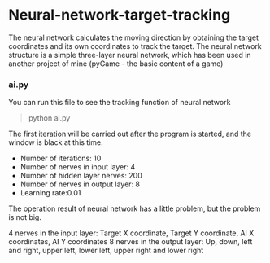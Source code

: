 # Neural-network-target-tracking
The neural network calculates the moving direction by obtaining the target coordinates and its own coordinates to track the target. The neural network structure is a simple three-layer neural network, which has been used in another project of mine (pyGame - the basic content of a game)

### ai.py
You can run this file to see the tracking function of neural network
> python ai.py

The first iteration will be carried out after the program is started, and the window is black at this time.

- Number of iterations: 10
- Number of nerves in input layer: 4
- Number of hidden layer nerves: 200
- Number of nerves in output layer: 8
- Learning rate:0.01

The operation result of neural network has a little problem, but the problem is not big.

4 nerves in the input layer: Target X coordinate, Target Y coordinate, AI X coordinates, AI Y coordinates
8 nerves in the output layer: Up, down, left and right, upper left, lower left, upper right and lower right
